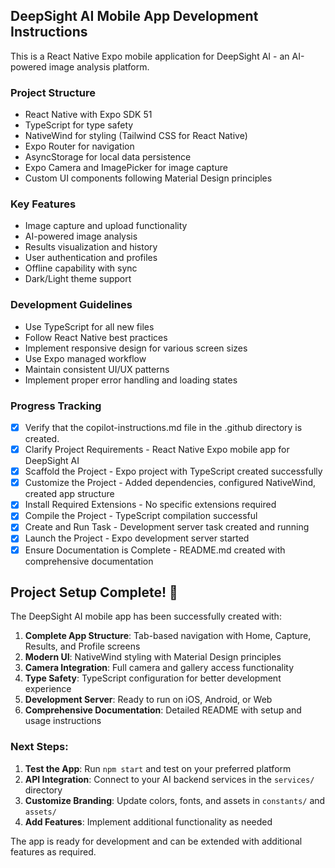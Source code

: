 <!-- Use this file to provide workspace-specific custom instructions to Copilot. For more details, visit https://code.visualstudio.com/docs/copilot/copilot-customization#_use-a-githubcopilotinstructionsmd-file -->

## DeepSight AI Mobile App Development Instructions

This is a React Native Expo mobile application for DeepSight AI - an AI-powered image analysis platform.

### Project Structure
- React Native with Expo SDK 51
- TypeScript for type safety
- NativeWind for styling (Tailwind CSS for React Native)
- Expo Router for navigation
- AsyncStorage for local data persistence
- Expo Camera and ImagePicker for image capture
- Custom UI components following Material Design principles

### Key Features
- Image capture and upload functionality
- AI-powered image analysis
- Results visualization and history
- User authentication and profiles
- Offline capability with sync
- Dark/Light theme support

### Development Guidelines
- Use TypeScript for all new files
- Follow React Native best practices
- Implement responsive design for various screen sizes
- Use Expo managed workflow
- Maintain consistent UI/UX patterns
- Implement proper error handling and loading states

### Progress Tracking
- [x] Verify that the copilot-instructions.md file in the .github directory is created.
- [x] Clarify Project Requirements - React Native Expo mobile app for DeepSight AI
- [x] Scaffold the Project - Expo project with TypeScript created successfully
- [x] Customize the Project - Added dependencies, configured NativeWind, created app structure
- [x] Install Required Extensions - No specific extensions required
- [x] Compile the Project - TypeScript compilation successful
- [x] Create and Run Task - Development server task created and running
- [x] Launch the Project - Expo development server started
- [x] Ensure Documentation is Complete - README.md created with comprehensive documentation

## Project Setup Complete! 🎉

The DeepSight AI mobile app has been successfully created with:

1. **Complete App Structure**: Tab-based navigation with Home, Capture, Results, and Profile screens
2. **Modern UI**: NativeWind styling with Material Design principles
3. **Camera Integration**: Full camera and gallery access functionality
4. **Type Safety**: TypeScript configuration for better development experience
5. **Development Server**: Ready to run on iOS, Android, or Web
6. **Comprehensive Documentation**: Detailed README with setup and usage instructions

### Next Steps:
1. **Test the App**: Run `npm start` and test on your preferred platform
2. **API Integration**: Connect to your AI backend services in the `services/` directory  
3. **Customize Branding**: Update colors, fonts, and assets in `constants/` and `assets/`
4. **Add Features**: Implement additional functionality as needed

The app is ready for development and can be extended with additional features as required.
